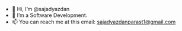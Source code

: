 - 👋 Hi, I’m @sajadyazdan
- 👀 I’m a Software Development.
- 📫 You can reach me at this email: sajadyazdanparast1@gmail.com

<!---
sajadyazdan/sajadyazdan is a ✨ special ✨ repository because its `README.md` (this file) appears on your GitHub profile.
You can click the Preview link to take a look at your changes.
--->
